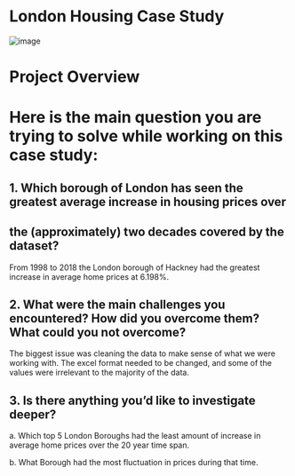 # London Housing Case Study

![image](https://user-images.githubusercontent.com/86930309/227357207-08b4ce0f-4cdc-4fff-9cbe-86a520625240.png)

# Project Overview

# Here is the main question you are trying to solve while working on this case study:

## 1. Which borough of London has seen the greatest average increase in housing prices over
## the (approximately) two decades covered by the dataset? 

From 1998 to 2018 the London borough of Hackney had the greatest increase in average home prices at 6.198%.

## 2. What were the main challenges you encountered? How did you overcome them? What could you not overcome?

The biggest issue was cleaning the data to make sense of what we were working with. The excel format needed to be changed, and some of the values were irrelevant to the majority of the data.

## 3. Is there anything you’d like to investigate deeper?

 a. Which top 5 London Boroughs had the least amount of increase in average home prices over the 20 year time span.

b. What Borough had the most fluctuation in prices during that time.
